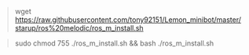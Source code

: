 >  wget https://raw.githubusercontent.com/tony92151/Lemon_minibot/master/starup/ros%20melodic/ros_m_install.sh

> sudo chmod 755 ./ros_m_install.sh && bash ./ros_m_install.sh
